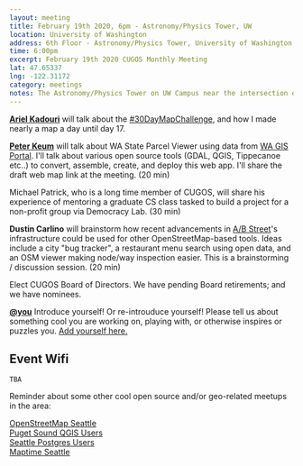```yaml
---
layout: meeting
title: February 19th 2020, 6pm - Astronomy/Physics Tower, UW
location: University of Washington
address: 6th Floor - Astronomy/Physics Tower, University of Washington Main Campus
time: 6:00pm
excerpt: February 19th 2020 CUGOS Monthly Meeting
lat: 47.65337
lng: -122.31172
category: meetings
notes: The Astronomy/Physics Tower on UW Campus near the intersection of 15th Ave NE and NE Pacific St.
---
```


**[Ariel Kadouri](https://arielsartistry.com/)** will talk about the [#30DayMapChallenge](https://twitter.com/hashtag/30DayMapChallenge), and how I made nearly a map a day until day 17.

**[Peter Keum](https://pkgeo.com/)** will talk about WA State Parcel Viewer using data from [WA GIS Portal](http://geo.wa.gov/). I'll talk about various open source tools (GDAL, QGIS, Tippecanoe etc..) to convert, assemble, create, and deploy this web app. I'll share the draft web map link at the meeting. (20 min)

Michael Patrick, who is a long time member of CUGOS, will share his experience of mentoring a graduate CS class tasked to build a project for a  non-profit group via Democracy Lab. (30 min)

**Dustin Carlino** will brainstorm how recent advancements in [A/B Street](https://abstreet.org)'s infrastructure could be used for other OpenStreetMap-based tools. Ideas include a city "bug tracker", a restaurant menu search using open data, and an OSM viewer making node/way inspection easier. This is a brainstorming / discussion session. (20 min)

Elect CUGOS Board of Directors. We have pending Board retirements; and we have nominees.

**[@you](http://cugos.org/people/)** Introduce yourself! Or re-introuduce yourself! Please tell us about something cool you are working on, playing with, or otherwise inspires or puzzles you. [Add yourself here.](https://github.com/cugos/cugos.github.com/blob/master/meetings/_posts/2020-02-19-cugos_monthly.md)

## Event Wifi
```
TBA
```

Reminder about some other cool open source and/or geo-related meetups in the area:

[OpenStreetMap Seattle](https://www.meetup.com/OpenStreetMap-Seattle/)  
[Puget Sound QGIS Users](https://www.meetup.com/Puget-Sound-QGIS-Users-Group/)  
[Seattle Postgres Users](https://www.meetup.com/Seattle-Postgres/)  
[Maptime Seattle](https://www.meetup.com/MaptimeSEA/)  
